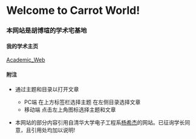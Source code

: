# Welcome to Carrot World!

### 本网站是胡博瑄的学术宅基地

#### 我的学术主页
[Academic_Web](https://root-hbx.github.io/)

#### 附注
- 通过主题和目录以打开文章
    - PC端 在上方标签栏选择主题 在左侧目录选择文章
    - 移动端 点击左上角图标选择主题和文章
    
- 本网站的部分内容引用自清华大学电子工程系[杨希杰](https://yang-xijie.github.io/ME/introduction/)的网站。已征询学长同意，且引用处均加以说明!
